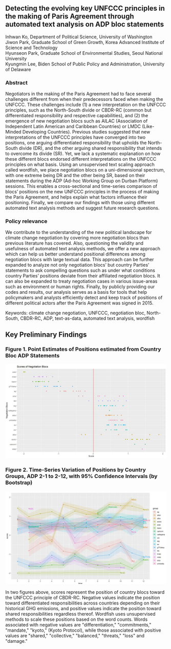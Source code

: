 
## Detecting the evolving key UNFCCC principles in the making of Paris Agreement through automated text analysis on ADP bloc statements  

Inhwan Ko, Department of Political Science, University of Washington  
Jiwon Park, Graduate School of Green Growth, Korea Advanced Institute of Science and Technology  
Hyunseon Park, Graduate School of Environmental Studies, Seoul National University  
Kyungmin Lee, Biden School of Public Policy and Administration, University of Delaware  
 
### Abstract  

Negotiators in the making of the Paris Agreement had to face several challenges different from when their predecessors faced when making the UNFCCC. These challenges include (1) a new interpretation on the UNFCCC principles, such as the North-South divide or CBDR-RC (common but differentiated responsibility and respective capabilities), and (2) the emergence of new negotiation blocs such as AILAC (Association of Independent Latin American and Caribbean Countries) or LMDC (Like-Minded Developing Countries). Previous studies suggested that new interpretations of the UNFCCC principles have converged into two positions, one arguing differentiated responsibility that upholds the North-South divide (DR), and the other arguing shared responsibility that intends to overcome its divide (SR). Yet, we lack a systematic explanation on how these different blocs endorsed different interpretations on the UNFCCC principles on what basis. Using an unsupervised text scaling approach called wordfish, we place negotiation blocs on a uni-dimensional spectrum, with one extreme being DR and the other being SR, based on their statements during the ADP (Ad-hoc Working Group on Durban Platform) sessions. This enables a cross-sectional and time-series comparison of blocs’ positions on the new UNFCCC principles in the process of making the Paris Agreement, and helps explain what factors influence their positioning. Finally, we compare our findings with those using different automated text analysis methods and suggest future research questions.   

### Policy relevance  

We contribute to the understanding of the new political landscape for climate change negotiation by covering more negotiation blocs than previous literature has covered. Also, questioning the validity and usefulness of automated text analysis methods, we offer a new approach which can help us better understand positional differences among negotiation blocs with large textual data. This approach can be further expanded to analyze not only negotiation blocs’ but country Parties’ statements to ask compelling questions such as under what conditions country Parties’ positions deviate from their affiliated negotiation blocs. It can also be expanded to treaty negotiation cases in various issue-areas such as environment or human rights. Finally, by publicly providing our codes and results, our analysis serves as a basis for tools that help policymakers and analysts efficiently detect and keep track of positions of different political actors after the Paris Agreement was signed in 2015.   

Keywords: climate change negotiation, UNFCCC, negotiation bloc, North-South, CBDR-RC, ADP, text-as-data, automated text analysis, wordfish

## Key Preliminary Findings

### Figure 1. Point Estimates of Positions estimated from Country Bloc ADP Statements

![alt text](https://github.com/inhwanko/ADP-Text-as-Data-Research/blob/master/score_groups.JPG)  

### Figure 2. Time-Series Variation of Positions by Country Groups, ADP 2-1 to 2-12, with 95% Confidence Intervals (by Bootstrap)

![alt text](https://github.com/inhwanko/ADP-Text-as-Data-Research/blob/master/score_time.JPG)    


In two figures above, scores represent the position of country blocs toward the UNFCCC principle of CBDR-RC. Negative values indicate the position toward differentiated responsibilities across countries depending on their historical GHG emissions, and positive values indicate the position toward shared responsibilities regardless thereof. Wordfish uses unsupervised methods to scale these positions based on the word counts. Words associated with negative values are "differentiation," "commitments," "mandate," "kyoto," (Kyoto Protocol), while those associated with positive values are "shared," "collective," "balanced," "threats," "loss" and "damage."
